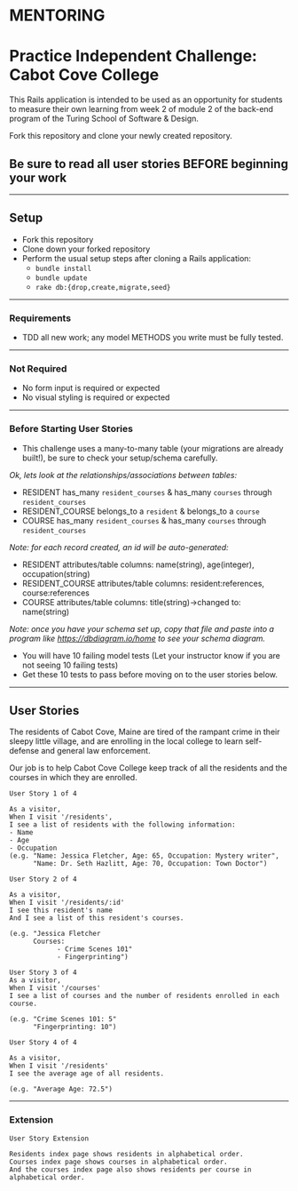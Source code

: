 # MENTORING 

# Practice Independent Challenge: Cabot Cove College

This Rails application is intended to be used as an opportunity for students to measure their own learning from week 2 of module 2 of the back-end program of the Turing School of Software & Design.

Fork this repository and clone your newly created repository.

## Be sure to read all user stories BEFORE beginning your work
---

## Setup

* Fork this repository
* Clone down your forked repository
* Perform the usual setup steps after cloning a Rails application:
  - `bundle install`
  - `bundle update`
  - `rake db:{drop,create,migrate,seed}`
---

### Requirements

* TDD all new work; any model METHODS you write must be fully tested.
---
### Not Required

* No form input is required or expected
* No visual styling is required or expected
---
### Before Starting User Stories

* This challenge uses a many-to-many table (your migrations are already built!), be sure to check your setup/schema carefully.

*Ok, lets look at the relationships/associations between tables:*
- RESIDENT has_many `resident_courses` & has_many `courses` through `resident_courses`
- RESIDENT_COURSE belongs_to a `resident` & belongs_to a `course`
- COURSE has_many `resident_courses` & has_many `courses` through `resident_courses`

*Note: for each record created, an id will be auto-generated:*
- RESIDENT attributes/table columns: name(string), age(integer), occupation(string)
- RESIDENT_COURSE attributes/table columns: resident:references, course:references
- COURSE attributes/table columns: title(string)->changed to: name(string)

*Note: once you have your schema set up, copy that file and paste into a program like <https://dbdiagram.io/home> to see your schema diagram.*

* You will have 10 failing model tests (Let your instructor know if you are not seeing 10 failing tests)
* Get these 10 tests to pass before moving on to the user stories below.

---

## User Stories
The residents of Cabot Cove, Maine are tired of the rampant crime in their sleepy little village, and are enrolling in the local college to learn self-defense and general law enforcement. 

Our job is to help Cabot Cove College keep track of all the residents and the courses in which they are enrolled. 


```
User Story 1 of 4

As a visitor,
When I visit '/residents',
I see a list of residents with the following information:
- Name
- Age
- Occupation
(e.g. "Name: Jessica Fletcher, Age: 65, Occupation: Mystery writer", 
      "Name: Dr. Seth Hazlitt, Age: 70, Occupation: Town Doctor")
```

```
User Story 2 of 4

As a visitor,
When I visit '/residents/:id'
I see this resident's name
And I see a list of this resident's courses.

(e.g. "Jessica Fletcher
      Courses:
            - Crime Scenes 101"
            - Fingerprinting")
```

```
User Story 3 of 4
As a visitor,
When I visit '/courses'
I see a list of courses and the number of residents enrolled in each course.

(e.g. "Crime Scenes 101: 5"
      "Fingerprinting: 10")
```

```
User Story 4 of 4

As a visitor,
When I visit '/residents'
I see the average age of all residents.

(e.g. "Average Age: 72.5")
```
---
### Extension
```
User Story Extension

Residents index page shows residents in alphabetical order.
Courses index page shows courses in alphabetical order.
And the courses index page also shows residents per course in alphabetical order.
